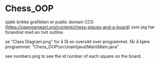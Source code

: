 # Chess_OOP

sjakk brikke grafikken er public domain CC0 (https://opengameart.org/content/chess-pieces-and-a-board) som jeg har forandret med en hvit outline.

se "Class Diagram.png" for å få en oversikt over programmet.
får å kjøre programmet: "Chess_OOP\src\main\java\Main\Main.java"

see numbers.png to see the id number of each square on the board.